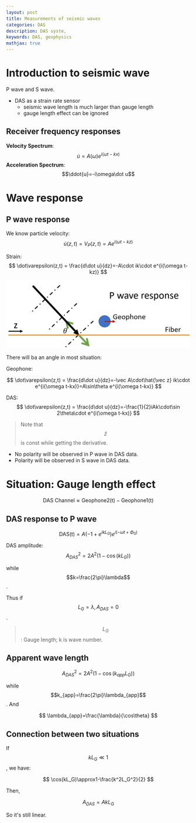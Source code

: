 ```yaml
---
layout: post
title: Measurements of seismic waves
categories: DAS
description: DAS syste,
keywords: DAS, geophysics
mathjax: true
---
```


# Introduction to seismic wave

P wave and S wave.

- DAS as a strain rate sensor
  - seismic wave length is much larger than gauge length
  - gauge length effect can be ignored

## Receiver frequency responses

**Velocity Spectrum**: $$\dot u=A(\omega)e^{i(\omega t-kx)}$$
**Acceleration Spectrum**: $$\ddot{u}=-i\omega\dot u$$

# Wave response

## P wave response

We know particle velocity: 
$$
\dot u(z,t)=V_P(z, t) = Ae^{i(\omega t-kz)}
$$

Strain: 
$$
\dot\varepsilon(z,t) = \frac{d\dot u}{dz}=-A\cdot ik\cdot e^{i(\omega t-kz)}
$$

![](/images/blog/DAS/03_05_1.png)

There will ba an angle in most situation: 

Geophone: 

$$
\dot\varepsilon(z,t) = \frac{d\dot u}{dz}=-\vec A\cdot\hat{\vec z} ik\cdot e^{i(\omega t-kx)}=A\sin\theta e^{i(\omega t-kx)}
$$

DAS: 
$$
\dot\varepsilon(z,t) = \frac{d\dot u}{dz}=-\frac{1}{2}iAk\cdot\sin 2\theta\cdot e^{i(\omega t-kx)}
$$

> Note that $$\hat z$$ is const while getting the derivative.

- No polarity will be observed in P wave in DAS data.
- Polarity will be observed in S wave in DAS data.

# Situation: Gauge length effect

$$
\mathrm{DAS\ Channel\approx Geophone2(t)-Geophone1(t)}
$$

## DAS response to P wave
$$
\mathrm{DAS(t)}=A(-1+e^{ikL_G})e^{i(-\omega t+\Phi_0)}
$$

DAS amplitude: 
$$
A_{DAS}^2=2A^2(1-\cos(kL_G))
$$

while $$k=\frac{2\pi}\lambda$$.

Thus if $$L_G=\lambda, A_{DAS}=0$$.

> $$L_G$$: Gauge length; k is wave number. 

## Apparent wave length

$$
A_{DAS}^2=2A^2(1-\cos(k_{app}L_G))
$$

while $$k_{app}=\frac{2\pi}\lambda_{app}$$. And

$$
\lambda_{app}=\frac{\lambda}{\cos\theta}
$$

## Connection between two situations

If $$kL_G\ll1$$, we have:

$$
\cos(kL_G)\approx1-\frac{k^2L_G^2}{2}
$$

Then, 

$$
A_{DAS}=AkL_G
$$


So it's still linear.